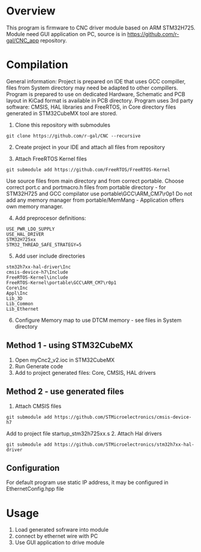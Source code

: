 # Overview

This program is firmware to CNC driver module based on ARM STM32H725. Module need GUI application on PC, source is in https://github.com/r-gal/CNC_app repository.


# Compilation

General information: Project is prepared on IDE that uses GCC compiller, files from System directory may need be adapted to other compillers.
Program is prepared to use on dedicated Hardware, Schematic and PCB layout in KiCad format is available in PCB directory.
Program uses 3rd party software: CMSIS, HAL libraries and FreeRTOS, in Core directory files generated in STM32CubeMX tool are stored.

1. Clone this repository with submodules

```
git clone https://github.com/r-gal/CNC --recursive
```

2. Create project in your IDE and attach all files from repository

3. Attach FreeRTOS Kernel files
```
git submodule add https://github.com/FreeRTOS/FreeRTOS-Kernel
``` 
Use source files from main directory and from correct portable.
Choose correct port.c and portmacro.h files from portable directory - for STM32H725 and GCC compilator use portable\GCC\ARM_CM7\r0p1
Do not add any memory manager from portable/MemMang - Application offers own memory manager.

4. Add preprocesor definitions:
```
USE_PWR_LDO_SUPPLY
USE_HAL_DRIVER
STM32H725xx
STM32_THREAD_SAFE_STRATEGY=5
```
5. Add user include directories
```
stm32h7xx-hal-driver\Inc
cmsis-device-h7\Include
FreeRTOS-Kernel\include
FreeRTOS-Kernel\portable\GCC\ARM_CM7\r0p1
Core\Inc
Appl\Inc
Lib_3D
Lib_Common
Lib_Ethernet
```

6. Configure Memory map to use DTCM memory - see files in System directory

## Method 1 - using STM32CubeMX 

1. Open myCnc2_v2.ioc in STM32CubeMX
2. Run Generate code
3. Add to project generated files: Core, CMSIS, HAL drivers

## Method 2 - use generated files
1. Attach CMSIS files
```
git submodule add https://github.com/STMicroelectronics/cmsis-device-h7
```
Add to project file startup_stm32h725xx.s
2. Attach Hal drivers
```
git submodule add https://github.com/STMicroelectronics/stm32h7xx-hal-driver
```

## Configuration

For default program use static IP address, it may be configured in EthernetConfig.hpp file

# Usage

1. Load generated sofrware into module
2. connect by ethernet wire with PC
3. Use GUI application to drive module

